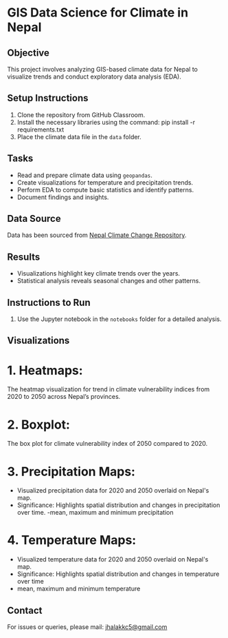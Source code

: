 # GIS Data Science for Climate in Nepal

## Objective

This project involves analyzing GIS-based climate data for Nepal to visualize trends and conduct exploratory data analysis (EDA).

## Setup Instructions

1. Clone the repository from GitHub Classroom.
2. Install the necessary libraries using the command:
   pip install -r requirements.txt
3. Place the climate data file in the `data` folder.

## Tasks

- Read and prepare climate data using `geopandas`.
- Create visualizations for temperature and precipitation trends.
- Perform EDA to compute basic statistics and identify patterns.
- Document findings and insights.

## Data Source

Data has been sourced from [Nepal Climate Change Repository](https://github.com/Desmondonam/Nepal_Climate_change).

## Results

- Visualizations highlight key climate trends over the years.
- Statistical analysis reveals seasonal changes and other patterns.

## Instructions to Run

1. Use the Jupyter notebook in the `notebooks` folder for a detailed analysis.

## Visualizations

# 1. Heatmaps:

The heatmap visualization for trend in climate vulnerability indices from 2020 to 2050 across Nepal’s provinces.

# 2. Boxplot:

The box plot for climate vulnerability index of 2050 compared to 2020.

# 3. Precipitation Maps:

- Visualized precipitation data for 2020 and 2050 overlaid on Nepal's map.
- Significance: Highlights spatial distribution and changes in precipitation over time. -mean, maximum and minimum precipitation

# 4. Temperature Maps:

- Visualized temperature data for 2020 and 2050 overlaid on Nepal's map.
- Significance: Highlights spatial distribution and changes in temperature over time
- mean, maximum and minimum temperature

## Contact

For issues or queries, please mail: jhalakkc5@gmail.com
